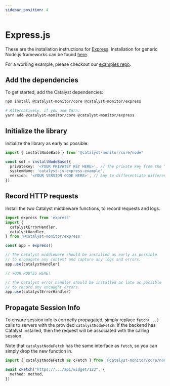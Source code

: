 ```yaml
---
sidebar_position: 4
---
```


# Express.js

These are the installation instructions for [Express](https://expressjs.com/). Installation for generic Node.js frameworks can be found [here](other-node).

For a working example, please checkout our [examples repo](https://github.com/catalyst-monitor/catalyst-examples).

## Add the dependencies

To get started, add the Catalyst dependencies:

```bash title="Terminal"
npm install @catalyst-monitor/core @catalyst-monitor/express

# Alternatively, if you use Yarn:
yarn add @catalyst-monitor/core @catalyst-monitor/express
```

## Initialize the library

Initialize the library as early as possible:

```ts title="index.ts"
import { installNodeBase } from '@catalyst-monitor/core/node'

const sdf = installNodeBase({
  privateKey: '<YOUR PRIVATEY KEY HERE>', // The private key from the "Settings" page in the Catalyst dashboard.
  systemName: 'catalyst-js-express-example',
  version: '<YOUR VERSION CODE HERE>', // Any to differentiate different deploys, e.g. Git commit SHA
})
```

## Record HTTP requests

Install the two Catalyst middleware functions, to record requests and logs.

```ts title="app.ts"
import express from 'express'
import {
  catalystErrorHandler,
  catalystHandler,
} from '@catalyst-monitor/express'

const app = express()

// The Catalyst middleware should be installed as early as possible
// to propagate any context and capture any logs and errors.
app.use(catalystHandler)

// YOUR ROUTES HERE!

// The Catalyst error handler should be installed as late as possible
// to record any uncaught errors.
app.use(catalystErrorHandler)
```

## Propagate Session Info

To ensure session info is correctly propagated, simply replace `fetch(...)` calls to servers with the provided `catalystNodeFetch`. If the backend has Catalyst installed, then the request will be associated with the calling session.

Note that `catalystNodeFetch` has the same interface as `fetch`, so you can simply drop the new function in.

```ts title="api.ts"
import { catalystNodeFetch as cFetch } from '@catalyst-monitor/core/node'

await cFetch("https://.../api/widget/123", {
  method: method,
})
```
